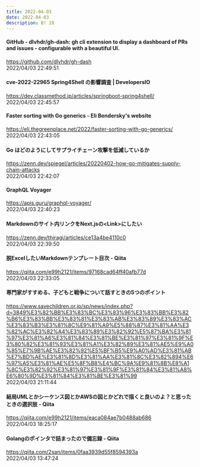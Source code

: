 ```yaml
---
title: 2022-04-03
date: 2022-04-03
description: B! 10
---
```


#### GitHub - dlvhdr/gh-dash: gh cli extension to display a dashboard of PRs and issues - configurable with a beautiful UI.
https://github.com/dlvhdr/gh-dash<br>
2022/04/03 22:49:51<br>


#### cve-2022-22965 Spring4Shell の影響調査 | DevelopersIO
https://dev.classmethod.jp/articles/springboot-spring4shell/<br>
2022/04/03 22:45:57<br>


#### Faster sorting with Go generics - Eli Bendersky's website
https://eli.thegreenplace.net/2022/faster-sorting-with-go-generics/<br>
2022/04/03 22:43:05<br>


#### Go はどのようにしてサプライチェーン攻撃を低減しているか
https://zenn.dev/spiegel/articles/20220402-how-go-mitigates-supply-chain-attacks<br>
2022/04/03 22:42:07<br>


#### GraphQL Voyager
https://apis.guru/graphql-voyager/<br>
2022/04/03 22:40:23<br>


#### Markdownのサイト内リンクをNext.jsの&lt;Link&gt;にしたい
https://zenn.dev/thiragi/articles/ce13a4be4110c0<br>
2022/04/03 22:39:50<br>


#### 脱ExcelしたいMarkdownテンプレート目次 - Qiita
https://qiita.com/e99h2121/items/97168cad64ff40afb77d<br>
2022/04/03 22:33:05<br>


#### 専門家がすすめる、子どもと戦争について話すときの5つのポイント
https://www.savechildren.or.jp/sp/news/index.php?d=3849%E3%82%BB%E3%83%BC%E3%83%96%E3%83%BB%E3%82%B6%E3%83%BB%E3%83%81%E3%83%AB%E3%83%89%E3%83%AC%E3%83%B3%E3%81%8C%E9%81%A9%E5%88%87%E3%81%AA%E3%82%AC%E3%82%A4%E3%83%89%E3%82%92%E5%87%BA%E3%81%97%E3%81%A6%E3%81%84%E3%81%BE%E3%81%97%E3%81%9F%E3%80%82%E3%81%93%E3%81%A1%E3%82%89%E3%81%AE5%E9%A0%85%E7%9B%AE%E3%82%92%E5%BF%B5%E9%A0%AD%E3%81%AB%E7%BD%AE%E3%81%8D%E3%81%AA%E3%81%8C%E3%82%894%E6%97%A5%E3%81%AE%E5%8F%B8%E4%BC%9A%E9%81%8B%E8%A1%8C%E3%82%92%E3%81%97%E3%81%9F%E3%81%84%E3%81%A8%E6%80%9D%E3%81%84%E3%81%BE%E3%81%99<br>
2022/04/03 21:11:44<br>


#### 結局UMLとかシーケンス図とかAWSの図とかどれで描くと良いのよ？と思ったときの選択肢 - Qiita
https://qiita.com/e99h2121/items/eaca084ae7b0488ab686<br>
2022/04/03 18:25:17<br>


#### Golangのポインタで詰まったので備忘録 - Qiita
https://qiita.com/2san/items/0faa3939d55f8594393a<br>
2022/04/03 13:47:24<br>


